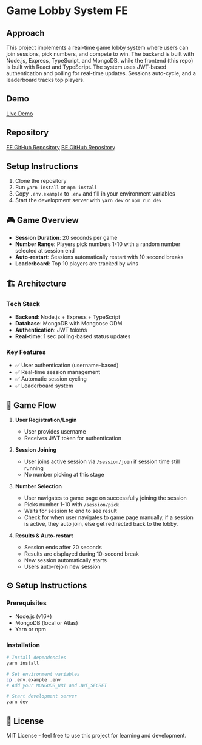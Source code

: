 # Game Lobby System FE

## Approach

This project implements a real-time game lobby system where users can join sessions, pick numbers, and compete to win. The backend is built with Node.js, Express, TypeScript, and MongoDB, while the frontend (this repo) is built with React and TypeScript. The system uses JWT-based authentication and polling for real-time updates. Sessions auto-cycle, and a leaderboard tracks top players.

## Demo

[Live Demo](https://game-lobby-system-fe.vercel.app/)

## Repository

[FE GitHub Repository](https://github.com/shadrxcc/game-lobby-system-fe)
[BE GitHub Repository](https://github.com/shadrxcc/game-lobby-system-be)

## Setup Instructions

1. Clone the repository
2. Run `yarn install` or `npm install`
3. Copy `.env.example` to `.env` and fill in your environment variables
4. Start the development server with `yarn dev` or `npm run dev`


## 🎮 Game Overview

- **Session Duration**: 20 seconds per game
- **Number Range**: Players pick numbers 1-10 with a random number selected at session end
- **Auto-restart**: Sessions automatically restart with 10 second breaks
- **Leaderboard**: Top 10 players are tracked by wins

## 🏗️ Architecture

### Tech Stack
- **Backend**: Node.js + Express + TypeScript
- **Database**: MongoDB with Mongoose ODM
- **Authentication**: JWT tokens
- **Real-time**: 1 sec polling-based status updates

### Key Features
- ✅ User authentication (username-based)
- ✅ Real-time session management
- ✅ Automatic session cycling
- ✅ Leaderboard system

## 🔄 Game Flow

1. **User Registration/Login**
   - User provides username
   - Receives JWT token for authentication

2. **Session Joining**
   - User joins active session via `/session/join` if session time still running
   - No number picking at this stage

3. **Number Selection**
   - User navigates to game page on successfully joining the session
   - Picks number 1-10 with `/session/pick`
   - Waits for session to end to see result
   - Check for when user navigates to game page manually, if a session is active, they auto join, else get redirected back to the lobby.

4. **Results & Auto-restart**
   - Session ends after 20 seconds
   - Results are displayed during 10-second break
   - New session automatically starts
   - Users auto-rejoin new session 

## ⚙️ Setup Instructions

### Prerequisites
- Node.js (v16+)
- MongoDB (local or Atlas)
- Yarn or npm

### Installation
```bash
# Install dependencies
yarn install

# Set environment variables
cp .env.example .env
# Add your MONGODB_URI and JWT_SECRET

# Start development server
yarn dev
```

## 📝 License

MIT License - feel free to use this project for learning and development. 
